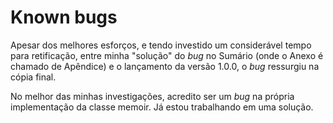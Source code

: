 # Known bugs

Apesar dos melhores esforços, e tendo investido um considerável tempo para retificação, entre minha "solução" do *bug* no Sumário (onde o Anexo é chamado de Apêndice) e o lançamento da versão 1.0.0, o *bug* ressurgiu na cópia final.

No melhor das minhas investigações, acredito ser um *bug* na própria implementação da classe memoir. Já estou trabalhando em uma solução.
